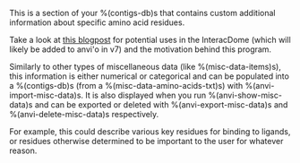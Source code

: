 This is a section of your %(contigs-db)s that contains custom additional information about specific amino acid residues. 

Take a look at [this blogpost](http://merenlab.org/2020/07/22/interacdome/#6-storing-the-per-residue-binding-frequencies-into-the-contigs-database) for potential uses in the InteracDome (which will likely be added to anvi'o in v7) and the motivation behind this program. 

Similarly to other types of miscellaneous data (like %(misc-data-items)s), this information is either numerical or categorical and can be populated into a %(contigs-db)s (from a %(misc-data-amino-acids-txt)s) with %(anvi-import-misc-data)s. It is also displayed when you run %(anvi-show-misc-data)s and can be exported or deleted with %(anvi-export-misc-data)s and %(anvi-delete-misc-data)s respectively. 

For example, this could describe various key residues for binding to ligands, or residues otherwise determined to be important to the user for whatever reason.
